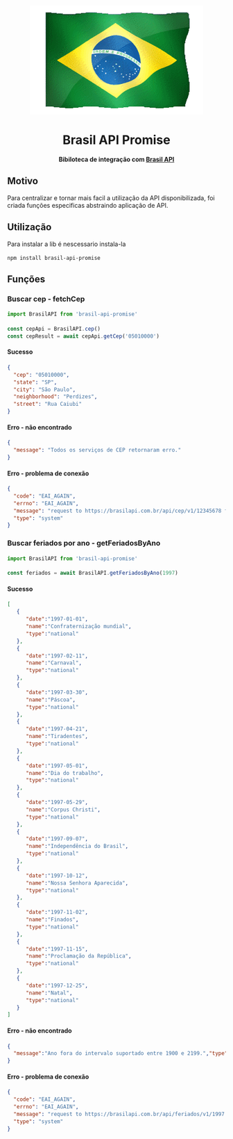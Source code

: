 <div align="center"><img src="./logo.gif"> <h1>Brasil API Promise</h1></div>

<div align="center">
  <p>
    <strong>Bibiloteca de integração com <a href="https://github.com/BrasilAPI/BrasilAPI/">Brasil API</a></strong>
  </p>
</div>

## Motivo
Para centralizar e tornar mais facil a utilização da API disponibilizada, foi criada funções especificas abstraindo aplicação de API.

## Utilização

Para instalar a lib é nescessario instala-la

```npm install brasil-api-promise```

## Funções

### Buscar cep - fetchCep

```javascript
import BrasilAPI from 'brasil-api-promise'

const cepApi = BrasilAPI.cep()
const cepResult = await cepApi.getCep('05010000')

```

#### Sucesso
```json
{
  "cep": "05010000",
  "state": "SP",
  "city": "São Paulo",
  "neighborhood": "Perdizes",
  "street": "Rua Caiubi"
}
```

#### Erro - não encontrado
```json
{
  "message": "Todos os serviços de CEP retornaram erro."
}
```

#### Erro - problema de conexão

```json
{
  "code": "EAI_AGAIN",
  "errno": "EAI_AGAIN",
  "message": "request to https://brasilapi.com.br/api/cep/v1/12345678 failed, reason: getaddrinfo EAI_AGAIN brasilapi.com.br",
  "type": "system"
}
```

### Buscar feriados por ano - getFeriadosByAno

```javascript
import BrasilAPI from 'brasil-api-promise'

const feriados = await BrasilAPI.getFeriadosByAno(1997)

```

#### Sucesso
```json
[
   {
      "date":"1997-01-01",
      "name":"Confraternização mundial",
      "type":"national"
   },
   {
      "date":"1997-02-11",
      "name":"Carnaval",
      "type":"national"
   },
   {
      "date":"1997-03-30",
      "name":"Páscoa",
      "type":"national"
   },
   {
      "date":"1997-04-21",
      "name":"Tiradentes",
      "type":"national"
   },
   {
      "date":"1997-05-01",
      "name":"Dia do trabalho",
      "type":"national"
   },
   {
      "date":"1997-05-29",
      "name":"Corpus Christi",
      "type":"national"
   },
   {
      "date":"1997-09-07",
      "name":"Independência do Brasil",
      "type":"national"
   },
   {
      "date":"1997-10-12",
      "name":"Nossa Senhora Aparecida",
      "type":"national"
   },
   {
      "date":"1997-11-02",
      "name":"Finados",
      "type":"national"
   },
   {
      "date":"1997-11-15",
      "name":"Proclamação da República",
      "type":"national"
   },
   {
      "date":"1997-12-25",
      "name":"Natal",
      "type":"national"
   }
]
```

#### Erro - não encontrado
```json
{
  "message":"Ano fora do intervalo suportado entre 1900 e 2199.","type":"feriados_range_error","name":"NotFoundError"
}
```

#### Erro - problema de conexão

```json
{
  "code": "EAI_AGAIN",
  "errno": "EAI_AGAIN",
  "message": "request to https://brasilapi.com.br/api/feriados/v1/1997 failed, reason: getaddrinfo EAI_AGAIN brasilapi.com.br",
  "type": "system"
}
```
